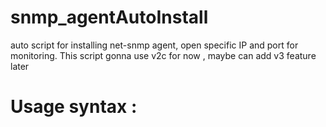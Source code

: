 # snmp_agentAutoInstall
auto script for installing net-snmp agent, open specific IP and port for monitoring. This script gonna use v2c for now , maybe can add v3 feature later

# Usage syntax : 
<script goes here> <monitor 's IP> <community string>
# Requirement :
* Can be used on some common OS (Ubuntu, CentOS, RedHat,...) 
* Can change firewall and open port for IP of the monitor 's host to access
#Direction :
* Check OS and based on the OS , use proper packet manager to update repo and install net-snmp
* Change snmp config file for the community string and rule for IP
* Change firewall rules to allow access from monitor host

